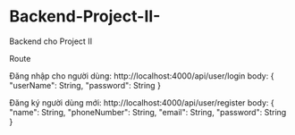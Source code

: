 # Backend-Project-II-
Backend cho Project II

Route

Đăng nhập cho người dùng:
http://localhost:4000/api/user/login
body: {
    "userName": String,
    "password": String
}

Đăng ký người dùng mới:
http://localhost:4000/api/user/register
body: {
    "name": String,
    "phoneNumber": String,
    "email": String,
    "password": String
}